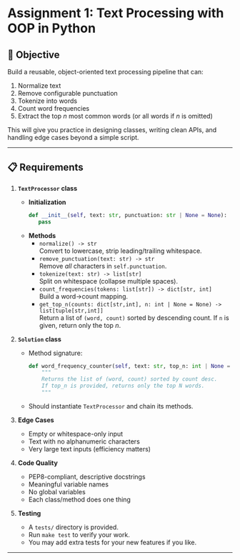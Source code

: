 # Assignment 1: Text Processing with OOP in Python

## 🎯 Objective
Build a reusable, object-oriented text processing pipeline that can:
1. Normalize text
2. Remove configurable punctuation
3. Tokenize into words
4. Count word frequencies
5. Extract the top _n_ most common words (or all words if _n_ is omitted)

This will give you practice in designing classes, writing clean APIs, and handling edge cases beyond a simple script.

---

## 📋 Requirements

1. **`TextProcessor` class**  
   - **Initialization**  
     ```python
     def __init__(self, text: str, punctuation: str | None = None):
        pass
     ```
   - **Methods**  
     - `normalize() -> str`  
       Convert to lowercase, strip leading/trailing whitespace.
     - `remove_punctuation(text: str) -> str`  
       Remove _all_ characters in `self.punctuation`.
     - `tokenize(text: str) -> list[str]`  
       Split on whitespace (collapse multiple spaces).
     - `count_frequencies(tokens: list[str]) -> dict[str, int]`  
       Build a word→count mapping.
     - `get_top_n(counts: dict[str,int], n: int | None = None) -> list[tuple[str,int]]`  
       Return a list of `(word, count)` sorted by descending count. If `n` is given, return only the top _n_.

2. **`Solution` class**  
   - Method signature:
     ```python
     def word_frequency_counter(self, text: str, top_n: int | None = None) -> list[tuple[str,int]]:
         """
         Returns the list of (word, count) sorted by count desc.
         If top_n is provided, returns only the top N words.
         """
     ```
   - Should instantiate `TextProcessor` and chain its methods.

3. **Edge Cases**  
   - Empty or whitespace-only input
   - Text with no alphanumeric characters
   - Very large text inputs (efficiency matters)

4. **Code Quality**  
   - PEP8-compliant, descriptive docstrings
   - Meaningful variable names
   - No global variables
   - Each class/method does one thing

5. **Testing**  
   - A `tests/` directory is provided.
   - Run `make test` to verify your work.
   - You may add extra tests for your new features if you like.

---